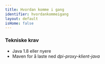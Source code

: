 ```yaml
---
title: Hvordan komme i gang
identifier: hvordankommeigang
layout: default
isHome: false
---
```


### Tekniske krav

* Java 1.8 eller nyere
* Maven for å laste ned _dpi-proxy-klient-java_
